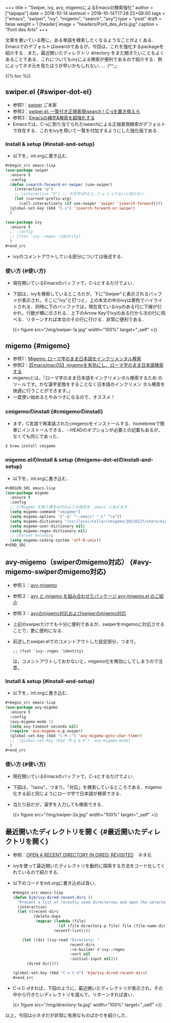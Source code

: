 +++
title = "Swiper, ivy, avy, migemoによるEmacsの検索強化"
author = ["taipapa"]
date = 2018-10-14
lastmod = 2018-10-14T17:28:22+09:00
tags = ["emacs", "swiper", "ivy", "migemo", "search", "avy"]
type = "post"
draft = false
weight = 1
[header]
  image = "headers/Pont_des_Arts.jpg"
  caption = "Pont des Arts"
+++

文章を書いている際に，ある単語を検索したくなるようなことがよくある．Emacsでのデフォルトはisearchであるが，今回は，これを強化するpackageを紹介する．また，最近開いたディレクトリ directory をまた開きたいこともよくあることである．これについてもivyによる検索が便利であるので紹介する．例によってネタ元を見たほうが早いかもしれない．．．(^^;;;

{{% toc %}}

## swiper.el {#swiper-dot-el}

-   参照1：[swiper](https://github.com/abo-abo/swiper)  ご本家
-   参照2：[swiper.el: 一覧付き正規表現isearch！C-sを置き換えろ](http://emacs.rubikitch.com/swiper/)
-   参照3：[Emacsの補完&検索を超強化する](https://qiita.com/blue0513/items/c0dc35a880170997c3f5)
-   Emacsでは，C-sに割り当てられたisearchによる正規表現検索がデフォルトで存在する．これをivyを用いて一覧を付加するようにした強化版である．


### Install & setup {#install-and-setup}

-   以下を，int.orgに書き込む．

```lisp
#+begin_src emacs-lisp
(use-package swiper
  :ensure t
  :config
  (defun isearch-forward-or-swiper (use-swiper)
    (interactive "p")
    ;; (interactive "P") ;; 大文字のPだと，C-u C-sでないと効かない
    (let (current-prefix-arg)
      (call-interactively (if use-swiper 'swiper 'isearch-forward))))
  (global-set-key (kbd "C-s") 'isearch-forward-or-swiper)
  )

(use-package ivy
  :ensure t
  ;; :config
  ;; (fset 'ivy--regex 'identity)
  )
#+end_src
```

-   ivyのコメントアウトしている部分については後述する．


### 使い方 {#使い方}

-   現在開いているEmacsのバッファで，C-sとするだけでよい．
-   下図は，ivyを検索しているところだが，下に"Swiper"と表示されるバッファが表示され，そこに”ivy”と打つと，上の本文の中のivyは黄色でハイライトされる．同時に下のバッファでは，現在見ているivyのある行に下線が引かれ，行数が横に示される．上下のArrow Keyでivyのある行から次の行に飛べる．リターンすれば本文のその行に行ける．非常に便利である．

    {{< figure src="/img/swiper-1a.jpg" width="100%" target="_self" >}}


## migemo {#migemo}

-   参照1：[Migemo: ローマ字のまま日本語をインクリメンタル検索](http://0xcc.net/migemo/)
-   参照2：[【Emacs/macOS】migemoを有効にし、ローマ字のまま日本語検索する](https://www.yokoweb.net/2017/03/05/emacs-macos-migemo/)
-   migemoとは，「ローマ字のまま日本語をインクリメンタル検索するため のツールです。かな漢字変換をすることなく日本語のインクリメン タル検索を快適に行うことができます。」
-   一度使い始めるとやみつきになるので，オススメ！


### cmigemoのinstall {#cmigemoのinstall}

-   まず，C言語で再実装されたcmigemoをインストールする．homebrewで簡単にインストールできる．--HEADのオプションが必要との記載もあるが，なくても同じであった．

```shell
$ brew install cmigemo
```


### migemo.elのInstall & setup {#migemo-dot-elのinstall-and-setup}

-   以下を，int.orgに書き込む．

```lisp
#+BEGIN_SRC emacs-lisp
(use-package migemo
  :ensure t
  :config
  ;; C/Migemo を使う場合は次のような設定を .emacs に加えます．
  (setq migemo-command "cmigemo")
  (setq migemo-options '("-q" "--emacs" "-i" "\a"))
  (setq migemo-dictionary "/usr/local/Cellar/cmigemo/20110227/share/migemo/utf-8/migemo-dict")  ;; 各自の辞書の在り処を指示
  (setq migemo-user-dictionary nil)
  (setq migemo-regex-dictionary nil)
  ;; charset encoding
  (setq migemo-coding-system 'utf-8-unix))
#+END_SRC
```


## avy-migemo（swiperのmigemo対応） {#avy-migemo-swiperのmigemo対応}

-   参照１：[avy-migemo](https://github.com/momomo5717/avy-migemo/blob/master/README.jp.org)
-   参照２：[avy と migemo を組み合わせたパッケージ avy-migemo.el のご紹介](https://dev.classmethod.jp/tool/emacs-avy-migemo/)
-   参照３：[avyのmigemo対応およびswiperのmigemo対応](https://qiita.com/ballforest/items/7810e229d6f771d0ab16)
-   上記のswiperだけでも十分に便利であるが，swiperをmigemoに対応させることで，更に便利になる．
-   前述したswiper.elでのコメントアウトした設定部分，つまり，

    ```emacs-lisp
    ;; (fset 'ivy--regex 'identity)
    ```

    は，コメントアウトしておかないと，migemo化を無効にしてしまうので注意。


### Install & setup {#install-and-setup}

-   以下を，int.orgに書き込む．

```lisp
#+begin_src emacs-lisp
(use-package avy-migemo
  :ensure t
  :config
  (avy-migemo-mode 1)
  (setq avy-timeout-seconds nil)
  (require 'avy-migemo-e.g.swiper)
  (global-set-key (kbd "C-M-;") 'avy-migemo-goto-char-timer)
  ;;  (global-set-key (kbd "M-g m m") 'avy-migemo-mode)
  )
#+end_src
```


### 使い方 {#使い方}

-   現在開いているEmacsのバッファで，C-sとするだけでよい．
-   下図は，"taiou"，つまり，「対応」を検索しているところである．migemo化する前と同じようにローマ字で日本語が検索できる．
-   当たり前だが，漢字を入力しても検索できる．

    {{< figure src="/img/swiper-2a.jpg" width="100%" target="_self" >}}


## 最近開いたディレクトリを開く {#最近開いたディレクトリを開く}

-   参照：[OPEN A RECENT DIRECTORY IN DIRED: REVISITED](http://pragmaticemacs.com/emacs/open-a-recent-directory-in-dired-revisited/)　ネタ元
-   ivyを使って最近開いたディレクトリを動的に探索する方法をコード化してくれているので紹介する．
-   以下のコードをinit.orgに書き込めば良い．

    ```lisp
    #+begin_src emacs-lisp
    (defun bjm/ivy-dired-recent-dirs ()
      "Present a list of recently used directories and open the selected one in dired"
      (interactive)
      (let ((recent-dirs
             (delete-dups
              (mapcar (lambda (file)
                        (if (file-directory-p file) file (file-name-directory file)))
                      recentf-list))))

        (let ((dir (ivy-read "Directory: "
                             recent-dirs
                             :re-builder #'ivy--regex
                             :sort nil
                             :initial-input nil)))
          (dired dir))))

    (global-set-key (kbd "C-x C-d") 'bjm/ivy-dired-recent-dirs)
    #+end_src
    ```

<!--listend-->

-   C-x C-dすれば，下図のように，最近開いたディレクトリが表示され，その中から行きたいディレクトリを選んで，リターンすれば良い．

    {{< figure src="/img/directory-1a.jpg" width="100%" target="_self" >}}

以上，今回は小ネタだが非常に有用なものばかりを紹介した．

